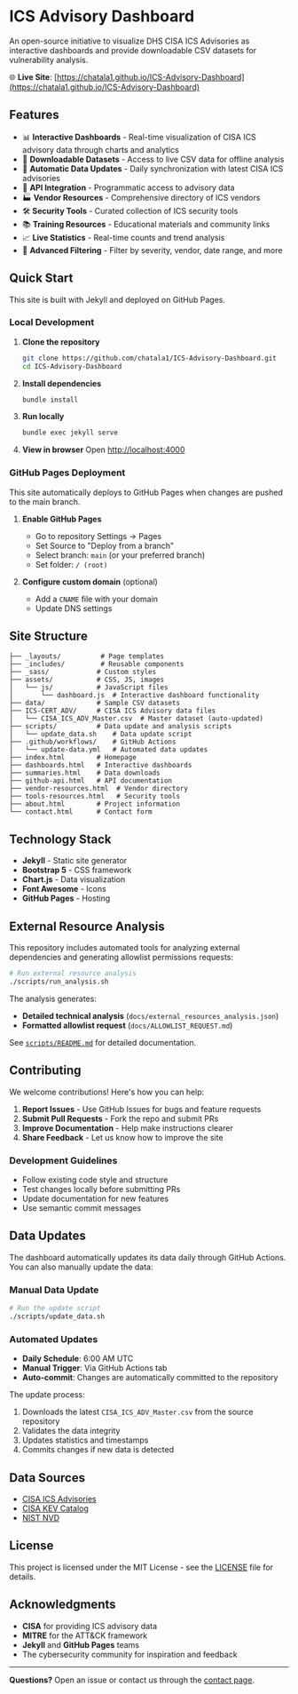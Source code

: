 # ICS Advisory Dashboard

An open-source initiative to visualize DHS CISA ICS Advisories as interactive dashboards and provide downloadable CSV datasets for vulnerability analysis.

🌐 **Live Site**: [https://chatala1.github.io/ICS-Advisory-Dashboard](https://chatala1.github.io/ICS-Advisory-Dashboard)

## Features

- 📊 **Interactive Dashboards** - Real-time visualization of CISA ICS advisory data through charts and analytics
- 📁 **Downloadable Datasets** - Access to live CSV data for offline analysis
- 🔄 **Automatic Data Updates** - Daily synchronization with latest CISA ICS advisories
- 🔗 **API Integration** - Programmatic access to advisory data
- 🏭 **Vendor Resources** - Comprehensive directory of ICS vendors
- 🛠️ **Security Tools** - Curated collection of ICS security tools
- 📚 **Training Resources** - Educational materials and community links
- 📈 **Live Statistics** - Real-time counts and trend analysis
- 🎯 **Advanced Filtering** - Filter by severity, vendor, date range, and more

## Quick Start

This site is built with Jekyll and deployed on GitHub Pages.

### Local Development

1. **Clone the repository**
   ```bash
   git clone https://github.com/chatala1/ICS-Advisory-Dashboard.git
   cd ICS-Advisory-Dashboard
   ```

2. **Install dependencies**
   ```bash
   bundle install
   ```

3. **Run locally**
   ```bash
   bundle exec jekyll serve
   ```

4. **View in browser**
   Open [http://localhost:4000](http://localhost:4000)

### GitHub Pages Deployment

This site automatically deploys to GitHub Pages when changes are pushed to the main branch.

1. **Enable GitHub Pages**
   - Go to repository Settings → Pages
   - Set Source to "Deploy from a branch"
   - Select branch: `main` (or your preferred branch)
   - Set folder: `/ (root)`

2. **Configure custom domain** (optional)
   - Add a `CNAME` file with your domain
   - Update DNS settings

## Site Structure

```
├── _layouts/          # Page templates
├── _includes/         # Reusable components
├── _sass/            # Custom styles
├── assets/           # CSS, JS, images
│   └── js/           # JavaScript files
│       └── dashboard.js  # Interactive dashboard functionality
├── data/             # Sample CSV datasets
├── ICS-CERT_ADV/     # CISA ICS Advisory data files
│   └── CISA_ICS_ADV_Master.csv  # Master dataset (auto-updated)
├── scripts/          # Data update and analysis scripts
│   └── update_data.sh    # Data update script
├── .github/workflows/    # GitHub Actions
│   └── update-data.yml   # Automated data updates
├── index.html        # Homepage
├── dashboards.html   # Interactive dashboards
├── summaries.html    # Data downloads
├── github-api.html   # API documentation
├── vendor-resources.html  # Vendor directory
├── tools-resources.html   # Security tools
├── about.html        # Project information
└── contact.html      # Contact form
```

## Technology Stack

- **Jekyll** - Static site generator
- **Bootstrap 5** - CSS framework
- **Chart.js** - Data visualization
- **Font Awesome** - Icons
- **GitHub Pages** - Hosting

## External Resource Analysis

This repository includes automated tools for analyzing external dependencies and generating allowlist permissions requests:

```bash
# Run external resource analysis
./scripts/run_analysis.sh
```

The analysis generates:
- **Detailed technical analysis** (`docs/external_resources_analysis.json`)
- **Formatted allowlist request** (`docs/ALLOWLIST_REQUEST.md`)

See [`scripts/README.md`](scripts/README.md) for detailed documentation.

## Contributing

We welcome contributions! Here's how you can help:

1. **Report Issues** - Use GitHub Issues for bugs and feature requests
2. **Submit Pull Requests** - Fork the repo and submit PRs
3. **Improve Documentation** - Help make instructions clearer
4. **Share Feedback** - Let us know how to improve the site

### Development Guidelines

- Follow existing code style and structure
- Test changes locally before submitting PRs
- Update documentation for new features
- Use semantic commit messages

## Data Updates

The dashboard automatically updates its data daily through GitHub Actions. You can also manually update the data:

### Manual Data Update

```bash
# Run the update script
./scripts/update_data.sh
```

### Automated Updates

- **Daily Schedule**: 6:00 AM UTC
- **Manual Trigger**: Via GitHub Actions tab
- **Auto-commit**: Changes are automatically committed to the repository

The update process:
1. Downloads the latest `CISA_ICS_ADV_Master.csv` from the source repository
2. Validates the data integrity
3. Updates statistics and timestamps
4. Commits changes if new data is detected

## Data Sources

- [CISA ICS Advisories](https://www.cisa.gov/uscert/ics/advisories)
- [CISA KEV Catalog](https://www.cisa.gov/known-exploited-vulnerabilities-catalog)
- [NIST NVD](https://nvd.nist.gov/)

## License

This project is licensed under the MIT License - see the [LICENSE](LICENSE) file for details.

## Acknowledgments

- **CISA** for providing ICS advisory data
- **MITRE** for the ATT&CK framework
- **Jekyll** and **GitHub Pages** teams
- The cybersecurity community for inspiration and feedback

---

**Questions?** Open an issue or contact us through the [contact page](https://chatala1.github.io/ICS-Advisory-Dashboard/contact/).
